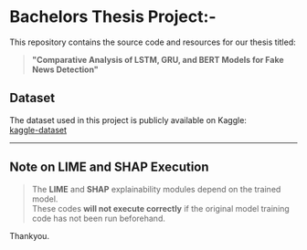 # Bachelors Thesis Project:-

This repository contains the source code and resources for our thesis titled:

> **"Comparative Analysis of LSTM, GRU, and BERT Models for Fake News Detection"**  



## Dataset

The dataset used in this project is publicly available on Kaggle:  
[kaggle-dataset](https://www.kaggle.com/datasets/bhavikjikadara/fake-news-detection)

---

## Note on LIME and SHAP Execution

> The **LIME** and **SHAP** explainability modules depend on the trained model.  
> These codes **will not execute correctly** if the original model training code has not been run beforehand.

Thankyou.
